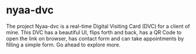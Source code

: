 # nyaa-dvc
The project Nyaa-dvc is a real-time Digital Visiting Card (DVC) for a client of mine. This DVC has a beautiful UI, flips forth and back, has a QR Code to open the link on browser, has contact form and can take appointments by filling a simple form. Go ahead to explore more.
